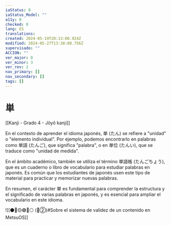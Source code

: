 ```yaml
---
iaStatus: 0
iaStatus_Model: ""
a11y: 0
checked: 0
lang: ES
translations: 
created: 2024-05-19T20:13:00.924Z
modified: 2024-05-27T13:38:08.756Z
supervisado: ""
ACCION: ""
ver_major: 0
ver_minor: 3
ver_rev: 2
nav_primary: []
nav_secondary: []
tags: []
---
```

# 単

[[Kanji - Grado 4 - Jôyô kanji]]

En el contexto de aprender el idioma japonés, 単 (たん) se refiere a "unidad" o "elemento individual". Por ejemplo, podemos encontrarlo en palabras como 単語 (たんご), que significa "palabra", o en 単位 (たんい), que se traduce como "unidad de medida".

En el ámbito académico, también se utiliza el término 単語帳 (たんごちょう), que es un cuaderno o libro de vocabulario para estudiar palabras en japonés. Es común que los estudiantes de japonés usen este tipo de material para practicar y memorizar nuevas palabras.

En resumen, el carácter 単 es fundamental para comprender la estructura y el significado de varias palabras en japonés, y es esencial para ampliar el vocabulario en este idioma.


![[⚫🔴🟡🟢🔵⚪ (🔴②)#Sobre el sistema de validez de un contenido en MetsuOS]]